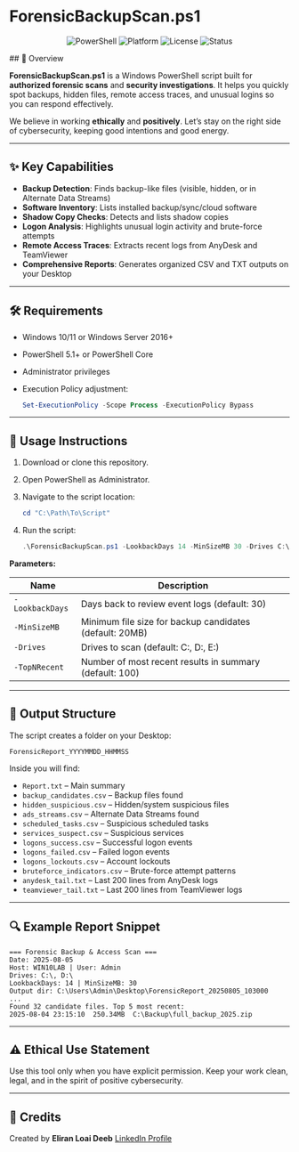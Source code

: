 # ForensicBackupScan.ps1
<div align="center">

![PowerShell](https://img.shields.io/badge/PowerShell-5.1%2B-blue?logo=powershell)
![Platform](https://img.shields.io/badge/Platform-Windows-lightgrey?logo=windows)
![License](https://img.shields.io/badge/License-Authorized%20Use%20Only-orange)
![Status](https://img.shields.io/badge/Status-Stable-success)

</div>
## 📌 Overview

**ForensicBackupScan.ps1** is a Windows PowerShell script built for **authorized forensic scans** and **security investigations**. It helps you quickly spot backups, hidden files, remote access traces, and unusual logins so you can respond effectively.

We believe in working **ethically** and **positively**. Let’s stay on the right side of cybersecurity, keeping good intentions and good energy.

---

## ✨ Key Capabilities

* **Backup Detection**: Finds backup-like files (visible, hidden, or in Alternate Data Streams)
* **Software Inventory**: Lists installed backup/sync/cloud software
* **Shadow Copy Checks**: Detects and lists shadow copies
* **Logon Analysis**: Highlights unusual login activity and brute-force attempts
* **Remote Access Traces**: Extracts recent logs from AnyDesk and TeamViewer
* **Comprehensive Reports**: Generates organized CSV and TXT outputs on your Desktop

---

## 🛠 Requirements

* Windows 10/11 or Windows Server 2016+
* PowerShell 5.1+ or PowerShell Core
* Administrator privileges
* Execution Policy adjustment:

  ```powershell
  Set-ExecutionPolicy -Scope Process -ExecutionPolicy Bypass
  ```

---

## 🚀 Usage Instructions

1. Download or clone this repository.
2. Open PowerShell as Administrator.
3. Navigate to the script location:

   ```powershell
   cd "C:\Path\To\Script"
   ```
4. Run the script:

   ```powershell
   .\ForensicBackupScan.ps1 -LookbackDays 14 -MinSizeMB 30 -Drives C:\,D:\ -TopNRecent 80
   ```

**Parameters:**

| Name            | Description                                             |
| --------------- | ------------------------------------------------------- |
| `-LookbackDays` | Days back to review event logs (default: 30)            |
| `-MinSizeMB`    | Minimum file size for backup candidates (default: 20MB) |
| `-Drives`       | Drives to scan (default: C:, D:, E:)                    |
| `-TopNRecent`   | Number of most recent results in summary (default: 100) |

---

## 📂 Output Structure

The script creates a folder on your Desktop:

```
ForensicReport_YYYYMMDD_HHMMSS
```

Inside you will find:

* `Report.txt` – Main summary
* `backup_candidates.csv` – Backup files found
* `hidden_suspicious.csv` – Hidden/system suspicious files
* `ads_streams.csv` – Alternate Data Streams found
* `scheduled_tasks.csv` – Suspicious scheduled tasks
* `services_suspect.csv` – Suspicious services
* `logons_success.csv` – Successful logon events
* `logons_failed.csv` – Failed logon events
* `logons_lockouts.csv` – Account lockouts
* `bruteforce_indicators.csv` – Brute-force attempt patterns
* `anydesk_tail.txt` – Last 200 lines from AnyDesk logs
* `teamviewer_tail.txt` – Last 200 lines from TeamViewer logs

---

## 🔍 Example Report Snippet

```
=== Forensic Backup & Access Scan ===
Date: 2025-08-05
Host: WIN10LAB | User: Admin
Drives: C:\, D:\
LookbackDays: 14 | MinSizeMB: 30
Output dir: C:\Users\Admin\Desktop\ForensicReport_20250805_103000
...
Found 32 candidate files. Top 5 most recent:
2025-08-04 23:15:10  250.34MB  C:\Backup\full_backup_2025.zip
```

---

## ⚠️ Ethical Use Statement

Use this tool only when you have explicit permission. Keep your work clean, legal, and in the spirit of positive cybersecurity.

---

## 👤 Credits
Created by **Eliran Loai Deeb**
[LinkedIn Profile](https://www.linkedin.com/in/loai-deeb/)
